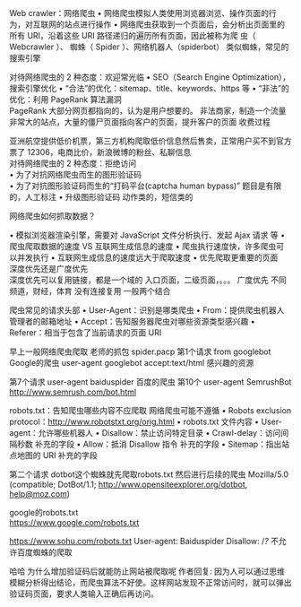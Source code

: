 

Web crawler：网络爬虫
• 网络爬虫模拟人类使用浏览器浏览、操作页面的行为，对互联网的站点进行操作
• 网络爬虫获取到一个页面后，会分析出页面里的所有 URI，沿着这些 URI 路径递归的遍历所有页面，因此被称为爬 虫（ Webcrawler ）、
   蜘蛛（ Spider ）、网络机器人（spiderbot）  类似蜘蛛，常见的搜索引擎
   
对待网络爬虫的 2 种态度：欢迎常光临
• SEO（Search Engine Optimization），搜索引擎优化
  • “合法”的优化：sitemap、title、keywords、https 等
  • “非法”的优化：利用 PageRank 算法漏洞    
    PageRank  大部分网页都指向的，认为是用户想要的。 
     非法商家，制造一个流量非常大的站点，大量的僵尸页面指向客户的页面，提升客户的页面  收费过程
     
     
  亚洲航空提供低价机票，第三方机构爬取低价信息然后售卖，正常用户买不到官方票了  12306，电商比价，新浪微博的粉丝、私聊信息    
对待网络爬虫的 2 种态度：拒绝访问     
  • 为了对抗网络爬虫而生的图形验证码     
  • 为了对抗图形验证码而生的“打码平台(captcha human bypass)”   题目是有限的，人工标注
    • 升级图形验证码  动作类的，短信类的
    
    
网络爬虫如何抓取数据？

• 模拟浏览器渲染引擎，需要对 JavaScript 文件分析执行、发起 Ajax 请求 等
• 爬虫爬取数据的速度 VS 互联网生成信息的速度
   • 爬虫执行速度快，许多爬虫可以并发执行
   • 互联网生成信息的速度远大于爬取速度
• 优先爬取更重要的页面    
      深度优先还是广度优先    
      深度优先可以复用链接，都是一个域的   入口页面，二级页面，。。。
      广度优先  不同频道，财经，体育   没有连接复用
      一般两个结合
      
     
     
爬虫常见的请求头部
• User-Agent：识别是哪类爬虫
• From：提供爬虫机器人管理者的邮箱地址
• Accept：告知服务器爬虫对哪些资源类型感兴趣
• Referer：相当于包含了当前请求的页面 URI  



早上一般网络爬虫爬取
老师的抓包  spider.pacp
  第1个请求 from googlebot   Google的爬虫    user-agent  googlebot   accept:text/html 感兴趣的资源
  
  第7个请求 user-agent  baiduspider  百度的爬虫
  第10个  user-agent  SemrushBot  http://www.semrush.com/bot.html 



robots.txt：告知爬虫哪些内容不应爬取     网络爬虫可能不遵循
• Robots exclusion protocol：http://www.robotstxt.org/orig.html
• robots.txt 文件内容
   • User-agent：允许哪些机器人
   • Disallow：禁止访问特定目录
   • Crawl-delay：访问间隔秒数   补充的字段
   • Allow：抵消 Disallow 指令  补充的字段
   • Sitemap：指出站点地图的 URI  补充的字段
   
第二个请求  dotbot这个蜘蛛就先爬取robots.txt 然后进行后续的爬虫
  Mozilla/5.0 (compatible; DotBot/1.1; http://www.opensiteexplorer.org/dotbot, help@moz.com) 
  
google的robots.txt  
https://www.google.com/robots.txt  


https://www.sohu.com/robots.txt
User-agent: Baiduspider
Disallow: /*?*     不允许百度蜘蛛的爬取  




哈哈
为什么增加验证码后就能防止网站被爬取呢
作者回复: 因为人可以通过思维模糊分析得出结论，而爬虫算法不好使。这样网站发现不正常访问时，就可以弹出验证码页面，要求人类输入正确后再访问。